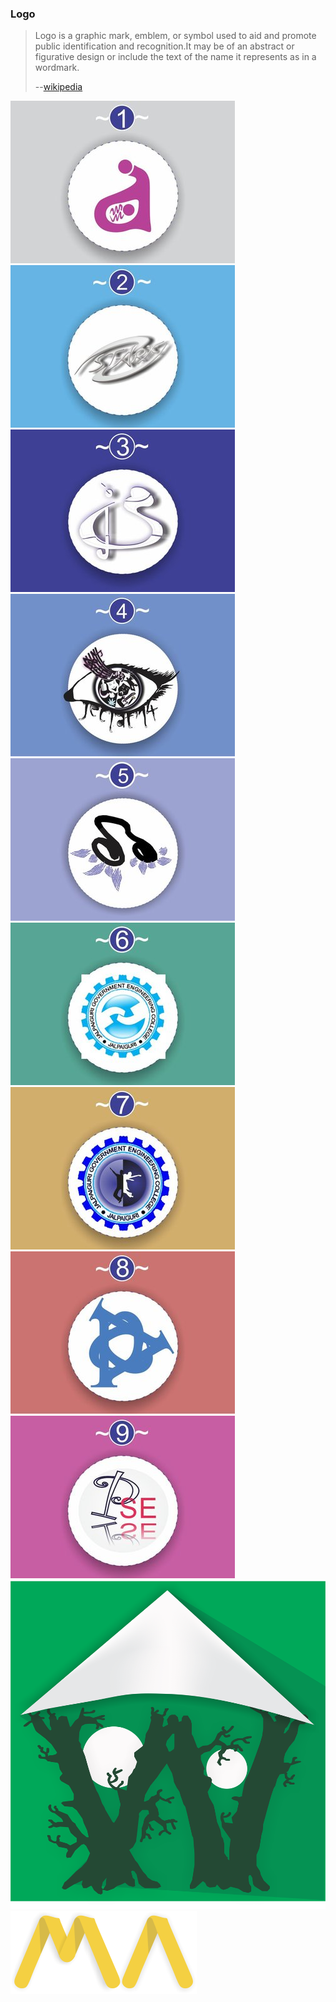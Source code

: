 <section id="Logo">
    <h3>Logo</h3>
    <blockquote>
        <p>Logo is a graphic mark, emblem, or symbol used to aid and promote public identification and
            recognition.It may be of an abstract or figurative design or include the text of the name it
            represents as in a wordmark.</p>
        <p>--<a href="https://en.wikipedia.org/wiki/Logo" target="_blank">wikipedia</a></p>
    </blockquote>
    <div class="row">
        <div class="col-sm-4 portfolio-item">
            <a href="#portfolioModal1" class="portfolio-link" data-toggle="modal">
                <div class="caption">
                    <div class="caption-content">
                        <i class="fa fa-search-plus fa-3x"></i>
                    </div>
                </div>
                <img src="/img/portfolio/small_beingamom.jpg" class="img-responsive" alt="Being A Mom">
            </a>
        </div>
        <div class="col-sm-4 portfolio-item">
            <a href="#portfolioModal2" class="portfolio-link" data-toggle="modal">
                <div class="caption">
                    <div class="caption-content">
                        <i class="fa fa-search-plus fa-3x"></i>
                    </div>
                </div>
                <img src="/img/portfolio/small_starxos.jpg" class="img-responsive" alt="StarX OS">
            </a>
        </div>
        <div class="col-sm-4 portfolio-item">
            <a href="#portfolioModal3" class="portfolio-link" data-toggle="modal">
                <div class="caption">
                    <div class="caption-content">
                        <i class="fa fa-search-plus fa-3x"></i>
                    </div>
                </div>
                <img src="/img/portfolio/small_mylogo.jpg" class="img-responsive" alt="Jiwan Ghosal logo">
            </a>
        </div>
        <div class="col-sm-4 portfolio-item">
            <a href="#portfolioModal4" class="portfolio-link" data-toggle="modal">
                <div class="caption">
                    <div class="caption-content">
                        <i class="fa fa-search-plus fa-3x"></i>
                    </div>
                </div>
                <img src="/img/portfolio/small_jeclat.jpg" class="img-responsive" alt="Jeclat Fest Logo">
            </a>
        </div>
        <div class="col-sm-4 portfolio-item">
            <a href="#portfolioModal5" class="portfolio-link" data-toggle="modal">
                <div class="caption">
                    <div class="caption-content">
                        <i class="fa fa-search-plus fa-3x"></i>
                    </div>
                </div>
                <img src="/img/portfolio/small_rhthymateaz.jpg" class="img-responsive"
                    alt="Music Library Management System">
            </a>
        </div>
        <div class="col-sm-4 portfolio-item">
            <a href="#portfolioModal6" class="portfolio-link" data-toggle="modal">
                <div class="caption">
                    <div class="caption-content">
                        <i class="fa fa-search-plus fa-3x"></i>
                    </div>
                </div>
                <img src="/img/portfolio/small_studentunion.jpg" class="img-responsive" alt="">
            </a>
        </div>
        <!-- new added-->
        <div class="col-sm-4 portfolio-item">
            <a href="#portfolioModal7" class="portfolio-link" data-toggle="modal">
                <div class="caption">
                    <div class="caption-content">
                        <i class="fa fa-search-plus fa-3x"></i>
                    </div>
                </div>
                <img src="/img/portfolio/small_danceclub.jpg" class="img-responsive" alt="Dance Club Logo">
            </a>
        </div>
        <div class="col-sm-4 portfolio-item">
            <a href="#portfolioModal8" class="portfolio-link" data-toggle="modal">
                <div class="caption">
                    <div class="caption-content">
                        <i class="fa fa-search-plus fa-3x"></i>
                    </div>
                </div>
                <img src="/img/portfolio/small_threep.jpg" class="img-responsive" alt="Three P P P">
            </a>
        </div>
        <div class="col-sm-4 portfolio-item">
            <a href="#portfolioModal9" class="portfolio-link" data-toggle="modal">
                <div class="caption">
                    <div class="caption-content">
                        <i class="fa fa-search-plus fa-3x"></i>
                    </div>
                </div>
                <img src="/img/portfolio/small_pse.jpg" class="img-responsive" alt="Pragati Spoken English">
            </a>
        </div>
        <!-- added -->
        <div class="col-sm-4 portfolio-item">
            <a href="#portfolioModal10" class="portfolio-link" data-toggle="modal">
                <div class="caption">
                    <div class="caption-content">
                        <i class="fa fa-search-plus fa-3x"></i>
                    </div>
                </div>
                <img src="/img/portfolio/woodhood_logo.png" class="img-responsive" alt="woodhood Logo">
            </a>
        </div>
        <div class="col-sm-4 portfolio-item">
            <a href="#portfolioModal12" class="portfolio-link" data-toggle="modal">
                <div class="caption">
                    <div class="caption-content">
                        <i class="fa fa-search-plus fa-3x"></i>
                    </div>
                </div>
                <img src="/img/portfolio/manage_Adwords.png" class="img-responsive"
                    alt=" manage Adwords Logo">
            </a>
        </div>
    </div>
    </section>